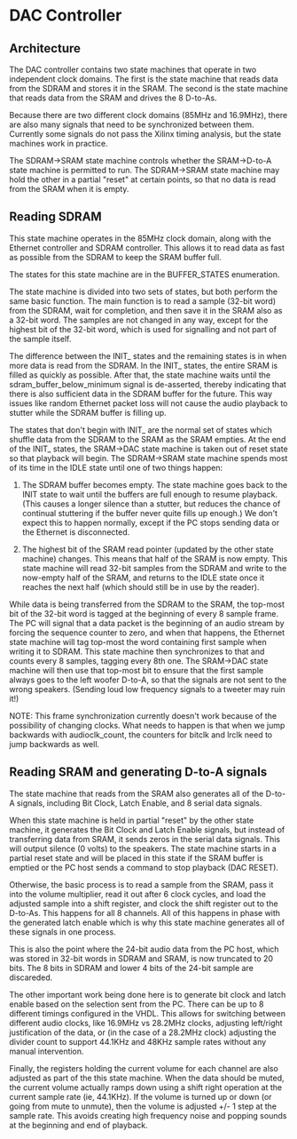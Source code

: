 # DAC Controller

## Architecture

The DAC controller contains two state machines that operate in two
independent clock domains.  The first is the state machine that reads
data from the SDRAM and stores it in the SRAM.  The second is the
state machine that reads data from the SRAM and drives the 8 D-to-As.

Because there are two different clock domains (85MHz and 16.9MHz),
there are also many signals that need to be synchronized between them.
Currently some signals do not pass the Xilinx timing analysis, but
the state machines work in practice.

The SDRAM->SRAM state machine controls whether the SRAM->D-to-A
state machine is permitted to run.  The SDRAM->SRAM state machine
may hold the other in a partial "reset" at certain points, so that
no data is read from the SRAM when it is empty.


## Reading SDRAM

This state machine operates in the 85MHz clock domain, along with
the Ethernet controller and SDRAM controller.  This allows it to
read data as fast as possible from the SDRAM to keep the SRAM buffer
full.

The states for this state machine are in the BUFFER_STATES
enumeration.

The state machine is divided into two sets of states, but both
perform the same basic function.  The main function is to read a
sample (32-bit word) from the SDRAM, wait for completion, and then
save it in the SRAM also as a 32-bit word.  The samples are not
changed in any way, except for the highest bit of the 32-bit word,
which is used for signalling and not part of the sample itself.

The difference between the INIT_ states and the remaining states
is in when more data is read from the SDRAM.  In the INIT_
states, the entire SRAM is filled as quickly as possible.  After
that, the state machine waits until the sdram_buffer_below_minimum
signal is de-asserted, thereby indicating that there is also 
sufficient data in the SDRAM buffer for the future.  This way
issues like random Ethernet packet loss will not cause the audio
playback to stutter while the SDRAM buffer is filling up.

The states that don't begin with INIT_ are the normal set of states
which shuffle data from the SDRAM to the SRAM as the SRAM empties.
At the end of the INIT_ states, the SRAM->DAC state machine is
taken out of reset state so that playback will begin.  The
SDRAM->SRAM state machine spends most of its time in the IDLE state
until one of two things happen:


1. The SDRAM buffer becomes empty.  The state machine goes back to
the INIT state to wait until the buffers are full enough to resume
playback.  (This causes a longer silence than a stutter, but reduces
the chance of continual stuttering if the buffer never quite fills
up enough.)  We don't expect this to happen normally, except if the
PC stops sending data or the Ethernet is disconnected.

2. The highest bit of the SRAM read pointer (updated by the other
state machine) changes.  This means that half of the SRAM is now
empty.  This state machine will read 32-bit samples from the SDRAM
and write to the now-empty half of the SRAM, and returns to the IDLE
state once it reaches the next half (which should still be in use
by the reader).

While data is being transferred from the SDRAM to the SRAM, the
top-most bit of the 32-bit word is tagged at the beginning of every
8 sample frame. The PC will signal that a data packet is the
beginning of an audio stream by forcing the sequence counter to
zero, and when that happens, the Ethernet state machine will tag
top-most the word containing first sample when writing it to SDRAM.
This state machine then synchronizes to that and counts every 8
samples, tagging every 8th one.  The SRAM->DAC state machine will
then use that top-most bit to ensure that the first sample always
goes to the left woofer D-to-A, so that the signals are not sent
to the wrong speakers.  (Sending loud low frequency signals to
a tweeter may ruin it!)

NOTE: This frame synchronization currently doesn't work because of
the possibility of changing clocks.  What needs to happen is that
when we jump backwards with audioclk_count, the counters for bitclk
and lrclk need to jump backwards as well.


## Reading SRAM and generating D-to-A signals

The state machine that reads from the SRAM also generates all of
the D-to-A signals, including Bit Clock, Latch Enable, and 8 serial
data signals.

When this state machine is held in partial "reset" by the other
state machine, it generates the Bit Clock and Latch Enable signals,
but instead of transferring data from SRAM, it sends zeros in the
serial data signals.  This will output silence (0 volts) to the
speakers.  The state machine starts in a partial reset state and
will be placed in this state if the SRAM buffer is emptied or
the PC host sends a command to stop playback (DAC RESET).

Otherwise, the basic process is to read a sample from the SRAM,
pass it into the volume multiplier, read it out after 6 clock
cycles, and load the adjusted sample into a shift register,
and clock the shift register out to the D-to-As.  This happens
for all 8 channels. All of this happens in phase with the generated
latch enable which is why this state machine generates all of these
signals in one process.

This is also the point where the 24-bit audio data from the PC
host, which was stored in 32-bit words in SDRAM and SRAM, is now
truncated to 20 bits.  The 8 bits in SDRAM and lower 4 bits of
the 24-bit sample are discareded.

The other important work being done here is to generate bit clock
and latch enable based on the selection sent from the PC.  There
can be up to 8 different timings configured in the VHDL.  This
allows for switching between different audio clocks, like 16.9MHz
vs 28.2MHz clocks, adjusting left/right justification of the data,
or (in the case of a 28.2MHz clock) adjusting the divider count
to support 44.1KHz and 48KHz sample rates without any manual
intervention.

Finally, the registers holding the current volume for each channel
are also adjusted as part of the this state machine.  When the data
should be muted, the current volume actually ramps down using a shift
right operation at the current sample rate (ie, 44.1KHz).  If the
volume is turned up or down (or going from mute to unmute), then the
volume is adjusted +/- 1 step at the sample rate.  This avoids
creating high frequency noise and popping sounds at the beginning and
end of playback.
